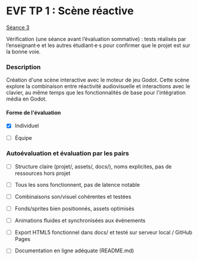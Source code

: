 # EVF TP 1 : Scène réactive

[Séance 3](../../../01-deroulement/03/)

Vérification (une séance avant l’évaluation sommative) : tests réalisés par l’enseignant·e et les autres étudiant·e·s pour confirmer que le projet est sur la bonne voie.

### Description

Création d'une scène interactive avec le moteur de jeu Godot. Cette scène explore la combinaison entre réactivité audiovisuelle et interactions avec le clavier, au même temps que les fonctionnalités de base pour l'intégration média en Godot.

#### Forme de l'évaluation

* [x] Individuel
* [ ] Équipe


### Autoévaluation et évaluation par les pairs 

- [ ] Structure claire (projet/, assets/, docs/), noms explicites, pas de ressources hors projet
- [ ] Tous les sons fonctionnent, pas de latence notable
- [ ] Combinaisons son/visuel cohérentes et testées
- [ ] Fonds/sprites bien positionnés, assets optimisés
- [ ] Animations fluides et synchronisées aux événements
- [ ] Export HTML5 fonctionnel dans docs/ et testé sur serveur local / GitHub Pages
- [ ] Documentation en ligne adéquate (README.md)

